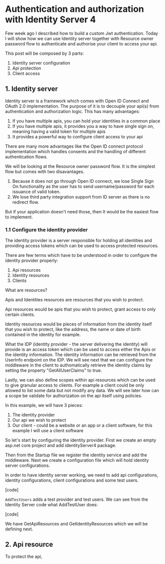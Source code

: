 # Authentication and authorization with Identity Server 4

Few week ago I described how to build a custom Jwt authentication. Today I will show how we can use Identity server together with Resource owner password flow to authenticate and authorise your client to access your api.

This post will be composed by 3 parts:

1. Identity server configuration
2. Api protection
3. Client access

## 1. Identity server

Identity server is a framework which comes with Open ID Connect and OAuth 2.0 implementation.
The purpose of it is to decouple your api(s) from authentication and authorization logic. This has many advantages:

1. If you have multiple apis, you can hold your identities in a common place
2. If you have multiple apis, it provides you a way to have single sign on, meaning having a valid token for multiple apis
3. It provides a powerful way to configure client access to your api

There are many more advantages like the Open ID connect protocol implementation which handles consents and the handling of different authentication flows.

We will be looking at the Resource owner password flow.
It is the simplest flow but comes with two disavantages. 
1. Because it does not go through Open ID connect, we lose Single Sign On functionality as the user has to send username/password for each issuance of valid token.
2. We lose third party integration support from ID server as there is no redirect flow.

But if your application doesn't need those, then It would be the easiest flow to implement.

### 1.1 Configure the identity provider

The identity provider is a server responsible for holding all identities and providing access tokens which can be used to access protected resources.

There are few terms which have to be understood in order to configure the identity provider properly:

1. Api resources
2. Identity resources
3. Clients

What are resources?

Apis and Identities resources are resources that you wish to protect.

Api resources would be apis that you wish to protect, grant access to only certain clients.

Identity resources would be pieces of information from the identity itself that you wish to protect, like the address, the name or date of birth contained in the identity for example.

What the IDP (identity provider - the server delivering the identity) will provide is an access token which can be used to access either the Apis or the identity information. The identity information can be retrieved from the UserInfo endpoint on the IDP. We will see next that we can configure the middleware in the client to authomatically retrieve the identity claims by setting the property "GetAllUserClaims" to true.

Lastly, we can also define scopes within api resources which can be used to give granular access to clients. 
For example a client could be only allowed to list some data but not modify any data. We will see later how can a scope be validate for authorization on the api itself using policies.

In this example, we will have 3 pieces:
1. The identity provider
2. Our api we wish to protect
3. Our client - could be a website or an app or a client software, for this example I will use a client software

So let's start by configuring the identity provider. First we create an empty asp.net core project and add identityServer4 package.

Then from the Startup file we register the identity service and add the middleware.
Next we create a configuration file which will hold identity server configurations.

In order to have identity server working, we need to add api configurations, identity configurations, client configurations and some test users.

[code]

`AddTestUsers` adds a test provider and test users.
We can see from the Identity Server code what AddTestUser does:

[code]

We have GetApiResources and GetIdentityResources which we will be defining next.

## 2. Api resource

To protect the api,